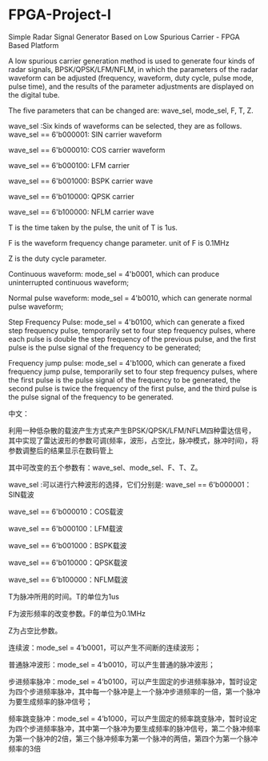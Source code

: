 # FPGA-Project-I
Simple Radar Signal Generator Based on Low Spurious Carrier - FPGA Based Platform

A low spurious carrier generation method is used to generate four kinds of radar signals, BPSK/QPSK/LFM/NFLM, in which the parameters of the radar waveform can be adjusted (frequency, waveform, duty cycle, pulse mode, pulse time), and the results of the parameter adjustments are displayed on the digital tube.

The five parameters that can be changed are: wave_sel, mode_sel, F, T, Z.

wave_sel :Six kinds of waveforms can be selected, they are as follows.
wave_sel == 6'b000001: SIN carrier waveform

wave_sel == 6'b000010: COS carrier waveform

wave_sel == 6'b000100: LFM carrier

wave_sel == 6'b001000: BSPK carrier wave

wave_sel == 6'b010000: QPSK carrier

wave_sel == 6'b100000: NFLM carrier wave

T is the time taken by the pulse, the unit of T is 1us.

F is the waveform frequency change parameter. unit of F is 0.1MHz

Z is the duty cycle parameter.

Continuous waveform: mode_sel = 4'b0001, which can produce uninterrupted continuous waveform;

Normal pulse waveform: mode_sel = 4'b0010, which can generate normal pulse waveform;

Step Frequency Pulse: mode_sel = 4'b0100, which can generate a fixed step frequency pulse, temporarily set to four step frequency pulses, where each pulse is double the step frequency of the previous pulse, and the first pulse is the pulse signal of the frequency to be generated;

Frequency jump pulse: mode_sel = 4'b1000, which can generate a fixed frequency jump pulse, temporarily set to four step frequency pulses, where the first pulse is the pulse signal of the frequency to be generated, the second pulse is twice the frequency of the first pulse, and the third pulse is the pulse signal of the frequency to be generated.

中文：

利用一种低杂散的载波产生方式来产生BPSK/QPSK/LFM/NFLM四种雷达信号，其中实现了雷达波形的参数可调(频率，波形，占空比，脉冲模式，脉冲时间)，将参数调整后的结果显示在数码管上

其中可改变的五个参数有：wave_sel、mode_sel、F、T、Z。

wave_sel :可以进行六种波形的选择，它们分别是:
wave_sel  == 6'b000001：SIN载波

wave_sel  == 6'b000010：COS载波

wave_sel  == 6'b000100：LFM载波

wave_sel  == 6'b001000：BSPK载波

wave_sel  == 6'b010000：QPSK载波

wave_sel  == 6'b100000：NFLM载波

T为脉冲所用的时间。T的单位为1us

F为波形频率的改变参数。F的单位为0.1MHz

Z为占空比参数。

连续波：mode_sel = 4’b0001，可以产生不间断的连续波形；

普通脉冲波形：mode_sel = 4’b0010，可以产生普通的脉冲波形；

步进频率脉冲：mode_sel = 4’b0100，可以产生固定的步进频率脉冲，暂时设定为四个步进频率脉冲，其中每一个脉冲是上一个脉冲步进频率的一倍，第一个脉冲为要生成频率的脉冲信号；

频率跳变脉冲：mode_sel = 4’b1000，可以产生固定的频率跳变脉冲，暂时设定为四个步进频率脉冲，其中第一个脉冲为要生成频率的脉冲信号，第二个脉冲频率为第一个脉冲的2倍，第三个脉冲频率为第一个脉冲的两倍，第四个为第一个脉冲频率的3倍



